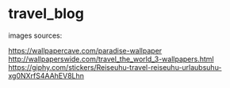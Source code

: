 # travel_blog



images sources:

https://wallpapercave.com/paradise-wallpaper
http://wallpaperswide.com/travel_the_world_3-wallpapers.html
https://giphy.com/stickers/Reiseuhu-travel-reiseuhu-urlaubsuhu-xg0NXrfS4AAhEV8Lhn

